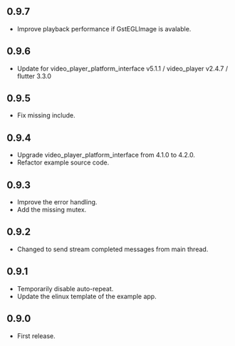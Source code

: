 ## 0.9.7
* Improve playback performance if GstEGLImage is avalable.

## 0.9.6
* Update for video_player_platform_interface v5.1.1 / video_player v2.4.7 / flutter 3.3.0

## 0.9.5
* Fix missing include.

## 0.9.4
* Upgrade video_player_platform_interface from 4.1.0 to 4.2.0.
* Refactor example source code.

## 0.9.3
* Improve the error handling.
* Add the missing mutex.

## 0.9.2
* Changed to send stream completed messages from main thread.

## 0.9.1
* Temporarily disable auto-repeat.
* Update the elinux template of the example app.

## 0.9.0
* First release.
